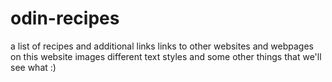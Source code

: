 # odin-recipes

a list of recipes and additional links 
links to other websites and webpages on this website
images 
different text styles 
and some other things that 
we'll see what :) 